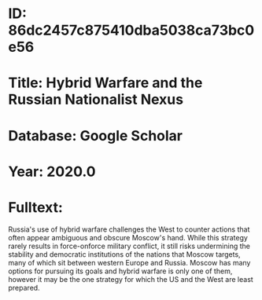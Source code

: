 # ID: 86dc2457c875410dba5038ca73bc0e56
# Title: Hybrid Warfare and the Russian Nationalist Nexus
# Database: Google Scholar
# Year: 2020.0
# Fulltext:
Russia's use of hybrid warfare challenges the West to counter actions that often appear ambiguous and obscure Moscow's hand.
While this strategy rarely results in force-onforce military conflict, it still risks undermining the stability and democratic institutions of the nations that Moscow targets, many of which sit between western Europe and Russia.
Moscow has many options for pursuing its goals and hybrid warfare is only one of them, however it may be the one strategy for which the US and the West are least prepared.